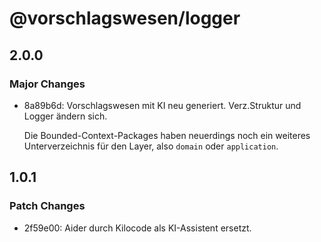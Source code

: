 # @vorschlagswesen/logger

## 2.0.0

### Major Changes

- 8a89b6d: Vorschlagswesen mit KI neu generiert. Verz.Struktur und Logger ändern sich.

    Die Bounded-Context-Packages haben neuerdings noch ein weiteres Unterverzeichnis für den Layer, also `domain` oder `application`.

## 1.0.1

### Patch Changes

- 2f59e00: Aider durch Kilocode als KI-Assistent ersetzt.
